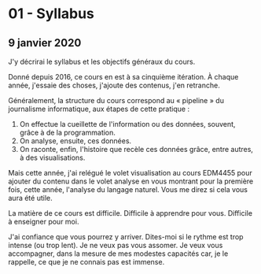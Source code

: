 # 01 - Syllabus

## 9 janvier 2020

J'y décrirai le syllabus et les objectifs généraux du cours.

Donné depuis 2016, ce cours en est à sa cinquième itération. À chaque année, j'essaie des choses, j'ajoute des contenus, j'en retranche.

Généralement, la structure du cours correspond au « pipeline » du journalisme informatique, aux étapes de cette pratique :

1. On effectue la cueillette de l'information ou des données, souvent, grâce à de la programmation.
2. On analyse, ensuite, ces données.
3. On raconte, enfin, l'histoire que recèle ces données grâce, entre autres, à des visualisations.

Mais cette année, j'ai relégué le volet visualisation au cours EDM4455 pour ajouter du contenu dans le volet analyse en vous montrant pour la première fois, cette année, l'analyse du langage naturel. Vous me direz si cela vous aura été utile.

La matière de ce cours est difficile. Difficile à apprendre pour vous. Difficile à enseigner pour moi.

J'ai confiance que vous pourrez y arriver. Dites-moi si le rythme est trop intense \(ou trop lent\). Je ne veux pas vous assomer. Je veux vous accompagner, dans la mesure de mes modestes capacités car, je le rappelle, ce que je ne connais pas est immense.

